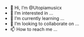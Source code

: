 - 👋 Hi, I’m @Utopiamusicx
- 👀 I’m interested in ...
- 🌱 I’m currently learning ...
- 💞️ I’m looking to collaborate on ...
- 📫 How to reach me ...

<!---
Utopiamusicx/Utopiamusicx is a ✨ special ✨ repository because its `README.md` (this file) appears on your GitHub profile.
You can click the Preview link to take a look at your changes.
--->
